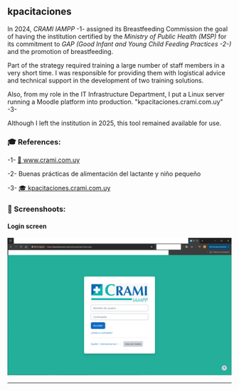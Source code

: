 ## kpacitaciones ##

In 2024, _CRAMI IAMPP_ -1- assigned its Breastfeeding Commission the goal of having the institution certified by the _Ministry of Public Health (MSP)_ for its commitment to _GAP (Good Infant and Young Child Feeding Practices -2-)_ and the promotion of breastfeeding.

Part of the strategy required training a large number of staff members in a very short time. I was responsible for providing them with logistical advice and technical support in the development of two training solutions.

Also, from my role in the IT Infrastructure Department, I put a Linux server running a Moodle platform into production. "kpacitaciones.crami.com.uy" -3-

Although I left the institution in 2025, this tool remained available for use.

### 🎓 References: ###

-1- [🏥 www.crami.com.uy ](https://www.crami.com.uy)

-2- Buenas prácticas de alimentación del lactante y niño pequeño

-3- [🎓 kpacitaciones.crami.com.uy ](https://kpacitaciones.crami.com.uy)

### 📸 Screenshoots: ###

#### Login screen ####

<div style="text-align: center;">
<img style="width: 700px;height: auto;" src="https://github.com/aleferrariuy/lms-portfolio/blob/main/portfolio/kpacitaciones/login-screen.png">
</div>

---
